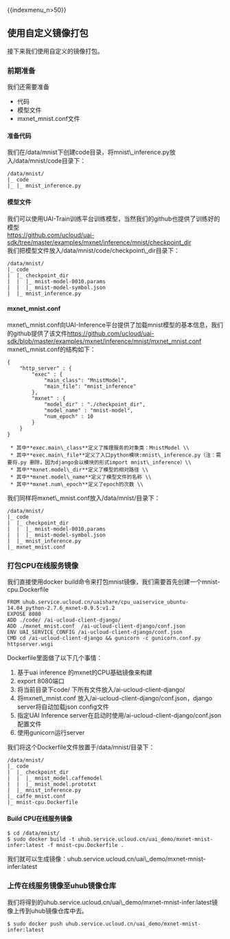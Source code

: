 {{indexmenu_n>50}}

## 使用自定义镜像打包

接下来我们使用自定义的镜像打包。

### 前期准备

我们还需要准备

  - 代码
  - 模型文件
  - mxnet\_mnist.conf文件

#### 准备代码

我们在/data/mnist下创建code目录，将mnist\\\_inference.py放入/data/mnist/code目录下：

    /data/mnist/
    |_ code
    |_ |_ mnist_inference.py

#### 模型文件

我们可以使用UAI-Train训练平台训练模型，当然我们的github也提供了训练好的模型  
<https://github.com/ucloud/uai-sdk/tree/master/examples/mxnet/inference/mnist/checkpoint_dir>  
我们把模型文件放入/data/mnist/code/checkpoint\\\_dir目录下：

    /data/mnist/
    |_ code
    |  |_ checkpoint_dir
    |  |  |_ mnist-model-0010.params
    |  |  |_ mnist-model-symbol.json
    |  |_ mnist_inference.py

#### mxnet\_mnist.conf

mxnet\\\_mnist.conf向UAI-Inference平台提供了加载mnist模型的基本信息，我们的github提供了该文件<https://github.com/ucloud/uai-sdk/blob/master/examples/mxnet/inference/mnist/mxnet_mnist.conf>  
mxnet\\\_mnist.conf的结构如下：

    {
        "http_server" : {
            "exec" : {
                "main_class": "MnistModel",
                "main_file": "mnist_inference"
            },
            "mxnet" : {
                "model_dir" : "./checkpoint_dir",
                "model_name" : "mnist-model",
                "num_epoch" : 10
            }
        }
    }

``` 
 * 其中**exec.main\_class**定义了推理服务的对象类：MnistModel \\
 * 其中**exec.main\_file**定义了入口python模块:mnist\_inference.py（注：需要将.py 删除，因为django会以模块的形式import mnist\_inference）\\
 * 其中**mxnet.model\_dir**定义了模型的相对路径 \\
 * 其中**mxnet.model\_name**定义了模型文件的名称 \\
 * 其中**mxnet.num\_epoch**定义了epoch的次数 \\
```

我们同样将mxnet\\\_mnist.conf放入/data/mnist/目录下：

    /data/mnist/
    |_ code
    |  |_ checkpoint_dir
    |  |  |_ mnist-model-0010.params
    |  |  |_ mnist-model-symbol.json
    |  |_ mnist_inference.py
    |_ mxnet_mnist.conf

### 打包CPU在线服务镜像

我们直接使用docker build命令来打包mnist镜像，我们需要首先创建一个mnist-cpu.Dockerfile

    FROM uhub.service.ucloud.cn/uaishare/cpu_uaiservice_ubuntu-14.04_python-2.7.6_mxnet-0.9.5:v1.2
    EXPOSE 8080
    ADD ./code/ /ai-ucloud-client-django/
    ADD ./mxnet_mnist.conf  /ai-ucloud-client-django/conf.json
    ENV UAI_SERVICE_CONFIG /ai-ucloud-client-django/conf.json
    CMD cd /ai-ucloud-client-django && gunicorn -c gunicorn.conf.py httpserver.wsgi

Dockerfile里面做了以下几个事情：

1.  基于uai inference 的mxnet的CPU基础镜像来构建
2.  export 8080端口
3.  将当前目录下code/ 下所有文件放入/ai-ucloud-client-django/
4.  将mxnet\\\_mnist.conf 放入/ai-ucloud-client-django/conf.json，django
    server将自动加载json config文件
5.  指定UAI Inference server在启动时使用/ai-ucloud-client-django/conf.json 配置文件
6.  使用gunicorn运行server

我们将这个Dockerfile文件放置于/data/mnist/目录下：

    /data/mnist/
    |_ code
    |  |_ checkpoint_dir
    |  |  |_ mnist_model.caffemodel
    |  |  |_ mnist_model.prototxt
    |  |_ mnist_inference.py
    |_ caffe_mnist.conf
    |_ mnist-cpu.Dockerfile

#### Build CPU在线服务镜像

    $ cd /data/mnist/
    $ sudo docker build -t uhub.service.ucloud.cn/uai_demo/mxnet-mnist-infer:latest -f mnist-cpu.Dockerfile .

我们就可以生成镜像：uhub.service.ucloud.cn/uai\\\_demo/mxnet-mnist-infer:latest

### 上传在线服务镜像至uhub镜像仓库

我们将得到的uhub.service.ucloud.cn/uai\\\_demo/mxnet-mnist-infer:latest镜像上传到uhub镜像仓库中去。

    $ sudo docker push uhub.service.ucloud.cn/uai_demo/mxnet-mnist-infer:latest
